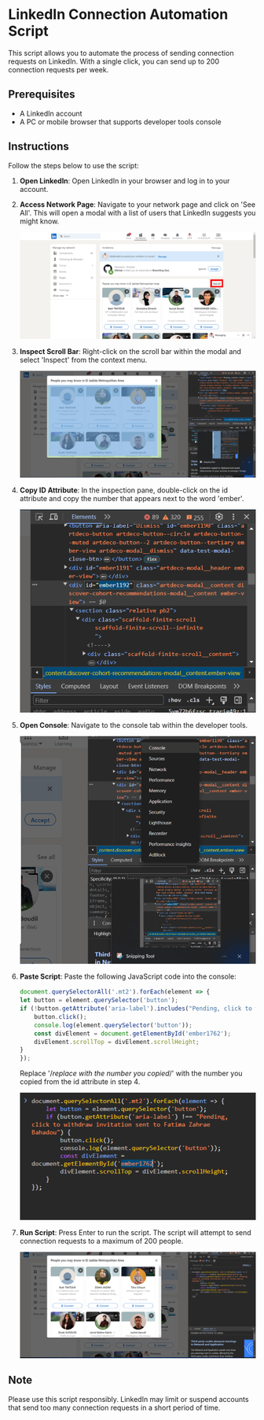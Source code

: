 # LinkedIn Connection Automation Script

This script allows you to automate the process of sending connection requests on LinkedIn. With a single click, you can send up to 200 connection requests per week.

## Prerequisites

- A LinkedIn account
- A PC or mobile browser that supports developer tools console

## Instructions

Follow the steps below to use the script:

1. **Open LinkedIn**: Open LinkedIn in your browser and log in to your account.

2. **Access Network Page**: Navigate to your network page and click on 'See All'. This will open a modal with a list of users that LinkedIn suggests you might know.

    ![Network Page](assets/1.png)

3. **Inspect Scroll Bar**: Right-click on the scroll bar within the modal and select 'Inspect' from the context menu.

    ![Inspect Scroll Bar](assets/4.png)

4. **Copy ID Attribute**: In the inspection pane, double-click on the id attribute and copy the number that appears next to the word 'ember'.

    ![Copy ID Attribute](assets/5.png)

5. **Open Console**: Navigate to the console tab within the developer tools.

    ![Open Console](assets/6.png)

6. **Paste Script**: Paste the following JavaScript code into the console:

    ```javascript
    document.querySelectorAll('.mt2').forEach(element => {
    let button = element.querySelector('button');
    if (!button.getAttribute('aria-label').includes("Pending, click to withdraw invitation sent")) {
        button.click();
        console.log(element.querySelector('button'));
        const divElement = document.getElementById('ember1762');
        divElement.scrollTop = divElement.scrollHeight;
    }
    });
    ```
    Replace '/*replace with the number you copied*/' with the number you copied from the id attribute in step 4.

    ![Paste Script](assets/8.png)

7. **Run Script**: Press Enter to run the script. The script will attempt to send connection requests to a maximum of 200 people.

    ![Run Script](assets/7.png)

## Note

Please use this script responsibly. LinkedIn may limit or suspend accounts that send too many connection requests in a short period of time.


